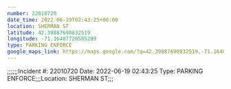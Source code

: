 ```yaml
---
number: 22010720
date_time: 2022-06-19T02:43:25+00:00
location: SHERMAN ST
latitude: 42.39887690832519
longitude: -71.16487720585289
type: PARKING ENFORCE
google_maps_link: https://maps.google.com/?q=42.39887690832519,-71.16487720585289
---
```


;;;;;;Incident #: 22010720  Date: 2022-06-19 02:43:25  Type: PARKING ENFORCE;;;Location: SHERMAN ST;;;
